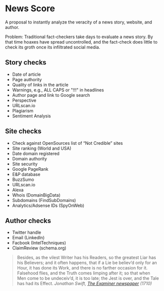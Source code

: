 # News Score #
A proposal to instantly analyze the veracity of a news story, website, and author.

Problem: Traditional fact-checkers take days to evaluate a news story. By that time hoaxes have spread uncontrolled, and the fact-check does little to check its groth once its infiltrated social media.  

## Story checks ##
* Date of article
* Page authority
* Quality of links in the article
* Warnings, e.g., ALL CAPS or "!!!" in headlines
* Author page and link to Google search
* Perspective
* URLscan.io
* Plagiarism
* Sentiment Analysis

## Site checks ##
* Check against OpenSources list of “Not Credible” sites
* Site ranking (World and USA)
* Date domain registered
* Domain authority
* Site security
* Google PageRank
* E&P database
* BuzzSumo
* URLscan.io
* Alexa
* Whois (DomainBigData)
* Subdomains (FindSubDomains)
* Analytics/Adsense IDs (SpyOnWeb)

## Author checks ##
* Twitter handle
* Email (LinkedIn)
* Facbook (IntelTechniques)
* ClaimReview (schema.org)

<blockquote>Besides, as the vilest Writer has his Readers, so the greatest Liar has his Believers; and it often happens, that if a Lie be believ’d only for an Hour, it has done its Work, and there is no farther occasion for it. Falsehood flies, and the Truth comes limping after it; so that when Men come to be undeceiv’d, it is too late; the Jest is over, and the Tale has had its Effect.
<cite>Jonathan Swift, <a href="https://quoteinvestigator.com/2014/07/13/truth/">The Examiner newspaper</a> (1710)


